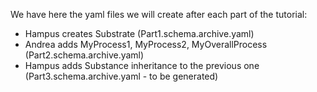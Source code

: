 We have here the yaml files we will create after each part of the tutorial:

- Hampus creates Substrate (Part1.schema.archive.yaml)
- Andrea adds MyProcess1, MyProcess2, MyOverallProcess (Part2.schema.archive.yaml)
- Hampus adds Substance inheritance to the previous one (Part3.schema.archive.yaml - to be generated)

